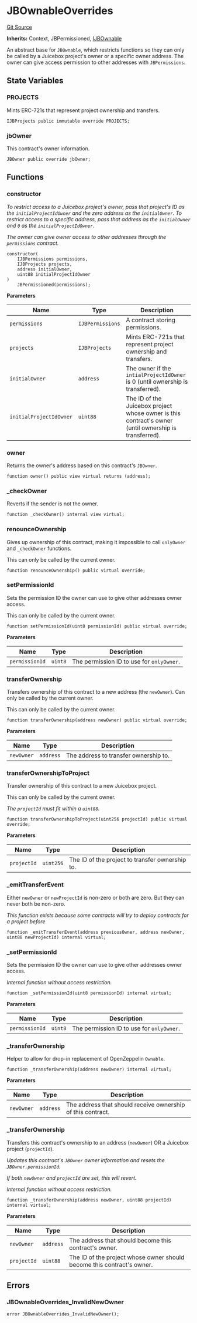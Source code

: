 # JBOwnableOverrides
[Git Source](https://github.com/Bananapus/nana-ownable/blob/a74b3181e75adaf0ee0c93cb00bcc5709ca8f314/src/JBOwnableOverrides.sol)

**Inherits:**
Context, JBPermissioned, [IJBOwnable](/docs/dev/v4/api/ownable/interfaces/IJBOwnable.md)

An abstract base for `JBOwnable`, which restricts functions so they can only be called by a Juicebox
project's owner or a specific owner address. The owner can give access permission to other addresses with
`JBPermissions`.


## State Variables
### PROJECTS
Mints ERC-721s that represent project ownership and transfers.


```solidity
IJBProjects public immutable override PROJECTS;
```


### jbOwner
This contract's owner information.


```solidity
JBOwner public override jbOwner;
```


## Functions
### constructor

*To restrict access to a Juicebox project's owner, pass that project's ID as the `initialProjectIdOwner` and
the zero address as the `initialOwner`.
To restrict access to a specific address, pass that address as the `initialOwner` and `0` as the
`initialProjectIdOwner`.*

*The owner can give owner access to other addresses through the `permissions` contract.*


```solidity
constructor(
    IJBPermissions permissions,
    IJBProjects projects,
    address initialOwner,
    uint88 initialProjectIdOwner
)
    JBPermissioned(permissions);
```
**Parameters**

|Name|Type|Description|
|----|----|-----------|
|`permissions`|`IJBPermissions`|A contract storing permissions.|
|`projects`|`IJBProjects`|Mints ERC-721s that represent project ownership and transfers.|
|`initialOwner`|`address`|The owner if the `intialProjectIdOwner` is 0 (until ownership is transferred).|
|`initialProjectIdOwner`|`uint88`|The ID of the Juicebox project whose owner is this contract's owner (until ownership is transferred).|


### owner

Returns the owner's address based on this contract's `JBOwner`.


```solidity
function owner() public view virtual returns (address);
```

### _checkOwner

Reverts if the sender is not the owner.


```solidity
function _checkOwner() internal view virtual;
```

### renounceOwnership

Gives up ownership of this contract, making it impossible to call `onlyOwner` and `_checkOwner`
functions.

This can only be called by the current owner.


```solidity
function renounceOwnership() public virtual override;
```

### setPermissionId

Sets the permission ID the owner can use to give other addresses owner access.

This can only be called by the current owner.


```solidity
function setPermissionId(uint8 permissionId) public virtual override;
```
**Parameters**

|Name|Type|Description|
|----|----|-----------|
|`permissionId`|`uint8`|The permission ID to use for `onlyOwner`.|


### transferOwnership

Transfers ownership of this contract to a new address (the `newOwner`). Can only be called by the
current owner.

This can only be called by the current owner.


```solidity
function transferOwnership(address newOwner) public virtual override;
```
**Parameters**

|Name|Type|Description|
|----|----|-----------|
|`newOwner`|`address`|The address to transfer ownership to.|


### transferOwnershipToProject

Transfer ownership of this contract to a new Juicebox project.

This can only be called by the current owner.

*The `projectId` must fit within a `uint88`.*


```solidity
function transferOwnershipToProject(uint256 projectId) public virtual override;
```
**Parameters**

|Name|Type|Description|
|----|----|-----------|
|`projectId`|`uint256`|The ID of the project to transfer ownership to.|


### _emitTransferEvent

Either `newOwner` or `newProjectId` is non-zero or both are zero. But they can never both be non-zero.

*This function exists because some contracts will try to deploy contracts for a project before*


```solidity
function _emitTransferEvent(address previousOwner, address newOwner, uint88 newProjectId) internal virtual;
```

### _setPermissionId

Sets the permission ID the owner can use to give other addresses owner access.

*Internal function without access restriction.*


```solidity
function _setPermissionId(uint8 permissionId) internal virtual;
```
**Parameters**

|Name|Type|Description|
|----|----|-----------|
|`permissionId`|`uint8`|The permission ID to use for `onlyOwner`.|


### _transferOwnership

Helper to allow for drop-in replacement of OpenZeppelin `Ownable`.


```solidity
function _transferOwnership(address newOwner) internal virtual;
```
**Parameters**

|Name|Type|Description|
|----|----|-----------|
|`newOwner`|`address`|The address that should receive ownership of this contract.|


### _transferOwnership

Transfers this contract's ownership to an address (`newOwner`) OR a Juicebox project (`projectId`).

*Updates this contract's `JBOwner` owner information and resets the `JBOwner.permissionId`.*

*If both `newOwner` and `projectId` are set, this will revert.*

*Internal function without access restriction.*


```solidity
function _transferOwnership(address newOwner, uint88 projectId) internal virtual;
```
**Parameters**

|Name|Type|Description|
|----|----|-----------|
|`newOwner`|`address`|The address that should become this contract's owner.|
|`projectId`|`uint88`|The ID of the project whose owner should become this contract's owner.|


## Errors
### JBOwnableOverrides_InvalidNewOwner

```solidity
error JBOwnableOverrides_InvalidNewOwner();
```


